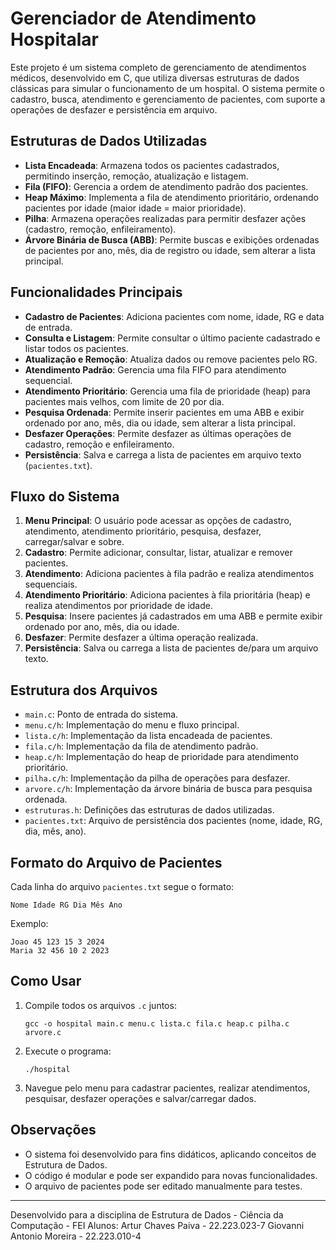 # Gerenciador de Atendimento Hospitalar

Este projeto é um sistema completo de gerenciamento de atendimentos médicos, desenvolvido em C, que utiliza diversas estruturas de dados clássicas para simular o funcionamento de um hospital. O sistema permite o cadastro, busca, atendimento e gerenciamento de pacientes, com suporte a operações de desfazer e persistência em arquivo.

## Estruturas de Dados Utilizadas

- **Lista Encadeada**: Armazena todos os pacientes cadastrados, permitindo inserção, remoção, atualização e listagem.
- **Fila (FIFO)**: Gerencia a ordem de atendimento padrão dos pacientes.
- **Heap Máximo**: Implementa a fila de atendimento prioritário, ordenando pacientes por idade (maior idade = maior prioridade).
- **Pilha**: Armazena operações realizadas para permitir desfazer ações (cadastro, remoção, enfileiramento).
- **Árvore Binária de Busca (ABB)**: Permite buscas e exibições ordenadas de pacientes por ano, mês, dia de registro ou idade, sem alterar a lista principal.

## Funcionalidades Principais

- **Cadastro de Pacientes**: Adiciona pacientes com nome, idade, RG e data de entrada.
- **Consulta e Listagem**: Permite consultar o último paciente cadastrado e listar todos os pacientes.
- **Atualização e Remoção**: Atualiza dados ou remove pacientes pelo RG.
- **Atendimento Padrão**: Gerencia uma fila FIFO para atendimento sequencial.
- **Atendimento Prioritário**: Gerencia uma fila de prioridade (heap) para pacientes mais velhos, com limite de 20 por dia.
- **Pesquisa Ordenada**: Permite inserir pacientes em uma ABB e exibir ordenado por ano, mês, dia ou idade, sem alterar a lista principal.
- **Desfazer Operações**: Permite desfazer as últimas operações de cadastro, remoção e enfileiramento.
- **Persistência**: Salva e carrega a lista de pacientes em arquivo texto (`pacientes.txt`).

## Fluxo do Sistema

1. **Menu Principal**: O usuário pode acessar as opções de cadastro, atendimento, atendimento prioritário, pesquisa, desfazer, carregar/salvar e sobre.
2. **Cadastro**: Permite adicionar, consultar, listar, atualizar e remover pacientes.
3. **Atendimento**: Adiciona pacientes à fila padrão e realiza atendimentos sequenciais.
4. **Atendimento Prioritário**: Adiciona pacientes à fila prioritária (heap) e realiza atendimentos por prioridade de idade.
5. **Pesquisa**: Insere pacientes já cadastrados em uma ABB e permite exibir ordenado por ano, mês, dia ou idade.
6. **Desfazer**: Permite desfazer a última operação realizada.
7. **Persistência**: Salva ou carrega a lista de pacientes de/para um arquivo texto.

## Estrutura dos Arquivos

- `main.c`: Ponto de entrada do sistema.
- `menu.c/h`: Implementação do menu e fluxo principal.
- `lista.c/h`: Implementação da lista encadeada de pacientes.
- `fila.c/h`: Implementação da fila de atendimento padrão.
- `heap.c/h`: Implementação do heap de prioridade para atendimento prioritário.
- `pilha.c/h`: Implementação da pilha de operações para desfazer.
- `arvore.c/h`: Implementação da árvore binária de busca para pesquisa ordenada.
- `estruturas.h`: Definições das estruturas de dados utilizadas.
- `pacientes.txt`: Arquivo de persistência dos pacientes (nome, idade, RG, dia, mês, ano).

## Formato do Arquivo de Pacientes

Cada linha do arquivo `pacientes.txt` segue o formato:
```
Nome Idade RG Dia Mês Ano
```
Exemplo:
```
Joao 45 123 15 3 2024
Maria 32 456 10 2 2023
```

## Como Usar

1. Compile todos os arquivos `.c` juntos:
   ```
   gcc -o hospital main.c menu.c lista.c fila.c heap.c pilha.c arvore.c
   ```
2. Execute o programa:
   ```
   ./hospital
   ```
3. Navegue pelo menu para cadastrar pacientes, realizar atendimentos, pesquisar, desfazer operações e salvar/carregar dados.

## Observações
- O sistema foi desenvolvido para fins didáticos, aplicando conceitos de Estrutura de Dados.
- O código é modular e pode ser expandido para novas funcionalidades.
- O arquivo de pacientes pode ser editado manualmente para testes.

---
Desenvolvido para a disciplina de Estrutura de Dados - Ciência da Computação - FEI
Alunos:
   Artur Chaves Paiva - 22.223.023-7
   Giovanni Antonio Moreira - 22.223.010-4
